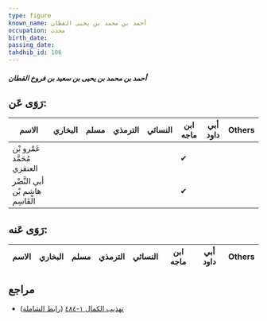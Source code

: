 ```yaml
---
type: figure
known_name: أحمد بن محمد بن يحيى القطان
occupation: محدث
birth_date:
passing_date:
tahdhib_id: 106
---
```

##### أحمد بن محمد بن يحيى بن سعيد بن فروخ القطان

## رَوَى عَن:
| الاسم                           | البخاري | مسلم | الترمذي | النسائي | ابن ماجه | أبي داود | Others |
| ------------------------------- | ------- | ---- | ------- | ------- | -------- | -------- | ------ |
| عَمْرو بْن مُحَمَّد العنقزي     |         |      |         |         | ✔        |          |        |
| أبي النَّضْر هاشم بْن الْقَاسِم |         |      |         |         | ✔        |          |        |
## رَوَى عَنه:
| الاسم | البخاري | مسلم | الترمذي | النسائي | ابن ماجه | أبي داود | Others |
| ----- | ------- | ---- | ------- | ------- | -------- | -------- | ------ |
## مراجع
- [تهذيب الكمال ١-٤٨٤](obsidian://open?vault=Tahdhib-al-Kamal&file=Figures/١٠٦-أحمد%20بن%20محمد%20بن%20يحيى%20بن%20سعيد%20بن%20فروخ%20القطان) ([رابط الشاملة](https://shamela.ws/book/3722/483))